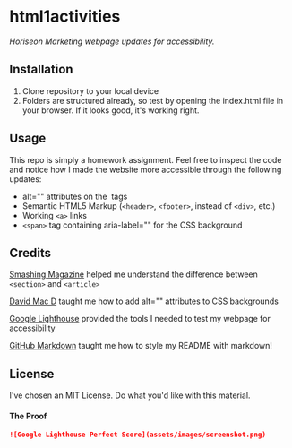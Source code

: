 # html1activities
*Horiseon Marketing webpage updates for accessibility.*

## Installation
1. Clone repository to your local device
2. Folders are structured already, so test by opening the index.html file in your browser. If it looks good, it's working right.

## Usage
This repo is simply a homework assignment. Feel free to inspect the code and notice how I made the website more accessible through the following updates:
* alt="" attributes on the <img> tags
* Semantic HTML5 Markup (`<header>`, `<footer>`, instead of `<div>`, etc.)
* Working `<a>` links
* `<span>` tag containing aria-label="" for the CSS background
  
## Credits
[Smashing Magazine](https://www.smashingmagazine.com/2020/01/html5-article-section/) helped me understand the difference between `<section>` and `<article>`

[David Mac D](http://www.davidmacd.com/blog/alternate-text-for-css-background-images.html) taught me how to add alt="" attributes to CSS backgrounds

[Google Lighthouse](https://developers.google.com/web/tools/lighthouse#devtools) provided the tools I needed to test my webpage for accessibility

[GitHub Markdown](https://guides.github.com/features/mastering-markdown/) taught me how to style my README with markdown!
  
## License
I've chosen an MIT License. Do what you'd like with this material.

#### The Proof
```md
![Google Lighthouse Perfect Score](assets/images/screenshot.png)
```

